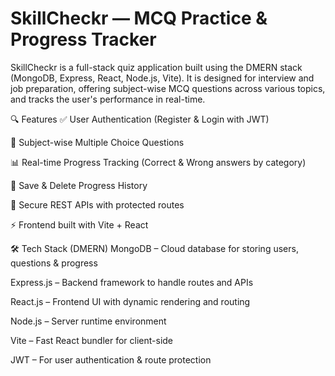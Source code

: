 # SkillCheckr — MCQ Practice & Progress Tracker

SkillCheckr is a full-stack quiz application built using the DMERN stack (MongoDB, Express, React, Node.js, Vite). It is designed for interview and job preparation, offering subject-wise MCQ questions across various topics, and tracks the user's performance in real-time.

🔍 Features
✅ User Authentication (Register & Login with JWT)

🧠 Subject-wise Multiple Choice Questions

📊 Real-time Progress Tracking (Correct & Wrong answers by category)

💾 Save & Delete Progress History

🔐 Secure REST APIs with protected routes

⚡ Frontend built with Vite + React

🛠 Tech Stack (DMERN)
MongoDB – Cloud database for storing users, questions & progress

Express.js – Backend framework to handle routes and APIs

React.js – Frontend UI with dynamic rendering and routing

Node.js – Server runtime environment

Vite – Fast React bundler for client-side

JWT – For user authentication & route protection
